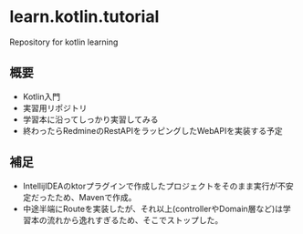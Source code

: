 # learn.kotlin.tutorial

Repository for kotlin learning

## 概要

* Kotlin入門
* 実習用リポジトリ
* 学習本に沿ってしっかり実習してみる
* 終わったらRedmineのRestAPIをラッピングしたWebAPIを実装する予定

## 補足

* IntellijIDEAのktorプラグインで作成したプロジェクトをそのまま実行が不安定だったため、Mavenで作成。
* 中途半端にRouteを実装したが、それ以上(controllerやDomain層など)は学習本の流れから逸れすぎるため、そこでストップした。
